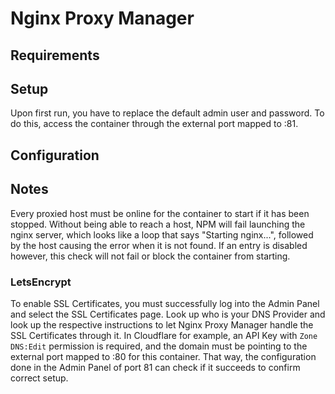 # Nginx Proxy Manager

## Requirements

## Setup

Upon first run, you have to replace the default admin user and password. To do this, access the container through the external port mapped to :81.

## Configuration

## Notes

Every proxied host must be online for the container to start if it has been stopped. Without being able to reach a host, NPM will fail launching the nginx server, which looks like a loop that says "Starting nginx...", followed by the host causing the error when it is not found. If an entry is disabled however, this check will not fail or block the container from starting.

### LetsEncrypt

To enable SSL Certificates, you must successfully log into the Admin Panel and select the SSL Certificates page. Look up who is your DNS Provider and look up the respective instructions to let Nginx Proxy Manager handle the SSL Certificates through it. In Cloudflare for example, an API Key with `Zone DNS:Edit` permission is required, and the domain must be pointing to the external port mapped to :80 for this container. That way, the configuration done in the Admin Panel of port 81 can check if it succeeds to confirm correct setup.
